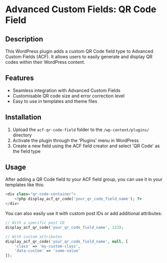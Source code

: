 # Advanced Custom Fields: QR Code Field

## Description

This WordPress plugin adds a custom QR Code field type to Advanced Custom Fields (ACF). It allows users to easily generate and display QR codes within their WordPress content.

## Features

- Seamless integration with Advanced Custom Fields
- Customisable QR code size and error correction level
- Easy to use in templates and theme files

## Installation

1. Upload the `acf-qr-code-field` folder to the `/wp-content/plugins/` directory
2. Activate the plugin through the 'Plugins' menu in WordPress
3. Create a new field using the ACF field creator and select 'QR Code' as the field type

## Usage

After adding a QR Code field to your ACF field group, you can use it in your templates like this:

```php
<div class="qr-code-container">
    <?php display_acf_qr_code('your_qr_code_field_name'); ?>
</div>
```

You can also easily use it with custom post IDs or add additional attributes:

```php
// With a specific post ID
display_acf_qr_code('your_qr_code_field_name', 123);

// With custom attributes
display_acf_qr_code('your_qr_code_field_name', null, [
    'class' => 'my-custom-class',
    'data-custom' => 'some-value'
]);
```